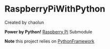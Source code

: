 # RaspberryPiWithPython

Created by chaolun

**Power by Python!** [Raspberry Pi](https://github.com/chaolunner/RaspberryPi) Submodule

**Note** this project relies on [PythonFramework](https://github.com/chaolunner/PythonFramework)
